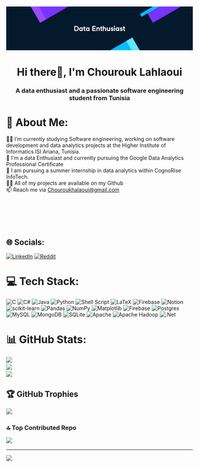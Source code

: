 


<p align="center">
  <a href="https://rishavchanda.io">
    <img src="https://github.com/chouhlaoui/chouhlaoui/blob/main/github.png" alt="Header Image">
  </a>
</p>
<h1 align="center">Hi there👋, I'm Chourouk Lahlaoui</h1>
<h3 align="center">A data enthusiast and a passionate software engineering student from Tunisia</h3>

# 💫 About Me:
👩‍💻 I’m currently studying Software engineering, working on software development and data analytics projects at the Higher Institute of Informatics ISI Ariana, Tunisia.<br>🤖 I'm a data Enthusiast and currently pursuing the Google Data Analytics Professional Certificate<br>🌱 I am pursuing a summer internship in data analytics within CognoRise InfoTech.<br>👨‍💻 All of my projects are available on my Github<br>📫 Reach me via Chouroukhalaoui@gmail.com<br><br><br><br><br><br>


## 🌐 Socials:
[![LinkedIn](https://img.shields.io/badge/LinkedIn-%230077B5.svg?logo=linkedin&logoColor=white)](https://linkedin.com/in/chourouk-hlaoui) [![Reddit](https://img.shields.io/badge/Reddit-%23FF4500.svg?logo=Reddit&logoColor=white)](https://reddit.com/user/Pink__Penguin) 

# 💻 Tech Stack:
![C](https://img.shields.io/badge/c-%2300599C.svg?style=flat&logo=c&logoColor=white) ![C#](https://img.shields.io/badge/c%23-%23239120.svg?style=flat&logo=csharp&logoColor=white) ![Java](https://img.shields.io/badge/java-%23ED8B00.svg?style=flat&logo=openjdk&logoColor=white) ![Python](https://img.shields.io/badge/python-3670A0?style=flat&logo=python&logoColor=ffdd54) ![Shell Script](https://img.shields.io/badge/shell_script-%23121011.svg?style=flat&logo=gnu-bash&logoColor=white) ![LaTeX](https://img.shields.io/badge/latex-%23008080.svg?style=flat&logo=latex&logoColor=white) ![Firebase](https://img.shields.io/badge/firebase-%23039BE5.svg?style=flat&logo=firebase) ![Notion](https://img.shields.io/badge/Notion-%23000000.svg?style=flat&logo=notion&logoColor=white) ![scikit-learn](https://img.shields.io/badge/scikit--learn-%23F7931E.svg?style=flat&logo=scikit-learn&logoColor=white) ![Pandas](https://img.shields.io/badge/pandas-%23150458.svg?style=flat&logo=pandas&logoColor=white) ![NumPy](https://img.shields.io/badge/numpy-%23013243.svg?style=flat&logo=numpy&logoColor=white) ![Matplotlib](https://img.shields.io/badge/Matplotlib-%23ffffff.svg?style=flat&logo=Matplotlib&logoColor=black) ![Firebase](https://img.shields.io/badge/firebase-a08021?style=flat&logo=firebase&logoColor=ffcd34) ![Postgres](https://img.shields.io/badge/postgres-%23316192.svg?style=flat&logo=postgresql&logoColor=white) ![MySQL](https://img.shields.io/badge/mysql-4479A1.svg?style=flat&logo=mysql&logoColor=white) ![MongoDB](https://img.shields.io/badge/MongoDB-%234ea94b.svg?style=flat&logo=mongodb&logoColor=white) ![SQLite](https://img.shields.io/badge/sqlite-%2307405e.svg?style=flat&logo=sqlite&logoColor=white) ![Apache](https://img.shields.io/badge/apache-%23D42029.svg?style=flat&logo=apache&logoColor=white) ![Apache Hadoop](https://img.shields.io/badge/Apache%20Hadoop-66CCFF?style=flat&logo=apachehadoop&logoColor=black) ![.Net](https://img.shields.io/badge/.NET-5C2D91?style=flat&logo=.net&logoColor=white)
# 📊 GitHub Stats:
![](https://github-readme-stats.vercel.app/api?username=chouhlaoui&theme=transparent&hide_border=false&include_all_commits=true&count_private=true)<br/>
![](https://github-readme-streak-stats.herokuapp.com/?user=chouhlaoui&theme=transparent&hide_border=false)<br/>
![](https://github-readme-stats.vercel.app/api/top-langs/?username=chouhlaoui&theme=transparent&hide_border=false&include_all_commits=true&count_private=true&layout=compact)

## 🏆 GitHub Trophies
![](https://github-profile-trophy.vercel.app/?username=chouhlaoui&theme=radical&no-frame=false&no-bg=false&margin-w=4)

### 🔝 Top Contributed Repo
![](https://github-contributor-stats.vercel.app/api?username=chouhlaoui&limit=5&theme=dark&combine_all_yearly_contributions=true)

---
[![](https://visitcount.itsvg.in/api?id=chouhlaoui&icon=0&color=1)](https://visitcount.itsvg.in)

